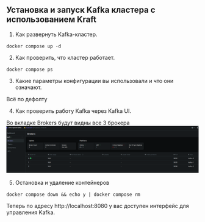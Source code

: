 ## Установка и запуск Kafka кластера с использованием Kraft

1. Как развернуть Kafka-кластер.

```
docker compose up -d
```

2. Как проверить, что кластер работает.
```
docker compose ps
```

3. Какие параметры конфигурации вы использовали и что они означают.

Всё по дефолту

4. Как проверить работу Kafka через Kafka UI.

Во вкладке Brokers будут видны все 3 брокера
![Kafka UI](image.png)

5. Остановка и удаление контейнеров

```
docker compose down && echo y | docker compose rm
```

Теперь по адресу http://localhost:8080 у вас доступен интерфейс для управления Kafka.
